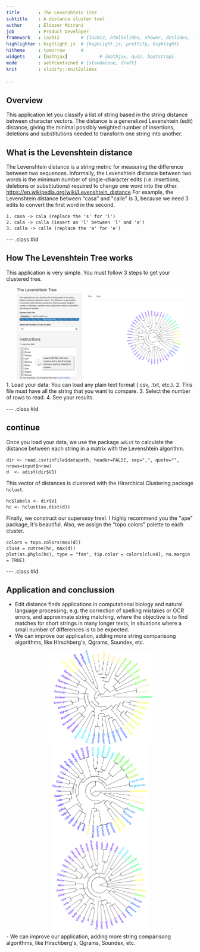 ```yaml
---
title       : The Levenshtein Tree
subtitle    : A distance cluster tool
author      : Eliezer Mitrani
job         : Product Developer
framework   : io2012        # {io2012, html5slides, shower, dzslides, ...}
highlighter : highlight.js  # {highlight.js, prettify, highlight}
hitheme     : tomorrow      # 
widgets     : [mathjax]            # {mathjax, quiz, bootstrap}
mode        : selfcontained # {standalone, draft}
knit        : slidify::knit2slides

---
```


## Overview

This application let you classify a list of string based in the string distance between character vectors. The distance is a generalized Levenshtein (edit) distance, giving the minimal possibly weighted number of insertions, deletions and substitutions needed to transform one string into another.

## What is the Levenshtein distance
The Levenshtein distance is a string metric for measuring the difference between two sequences. Informally, the Levenshtein distance between two words is the minimum number of single-character edits (i.e. insertions, deletions or substitutions) required to change one word into the other. https://en.wikipedia.org/wiki/Levenshtein_distance
For example, the Levenshtein distance between "casa" and "calle" is 3, because we need 3 edits to convert the first word in the second.

    1. casa -> cala (replace the 's' for 'l')
    2. cala -> calla (insert an 'l' between 'l' and 'a')
    3. calla -> calle (replace the 'a' for 'e')

--- .class #id 

## How The Levenshtein Tree works

This application is very simple. You must follow 3 steps to get your clustered tree.
<div style='text-align: center;'>
    <img height='250' src='assets/img/screenshot.png' />
</div>
1. Load your data: You can load any plain text format (.csv, .txt, etc.).
2. This file must have all the string that you want to compare.
3. Select the number of rows to read.
4. See your results.

--- .class #id 

## continue

Once you load your data, we use the package ```adist``` to calculate the distance between each string in a matrix with the Levenshtein algorithm.
```
dir <- read.csv(inFile$datapath, header=FALSE, sep=",", quote="", nrows=input$nrow)
d  <- adist(dir$V1)
```
This vector of distances is clustered with the Hirarchical Clustering package ```hclust```.
```
hc$labels <- dir$V1
hc <- hclust(as.dist(d))
```
Finally, we construct our supersexy tree!. I highly recommend you the "ape" package, it's beautiful. Also, we assign the "topo.colors" palette to each cluster.
```
colors = topo.colors(max(d))
clus4 = cutree(hc, max(d))
plot(as.phylo(hc), type = "fan", tip.color = colors[clus4], no.margin = TRUE)
```

--- .class #id 

## Application and conclussion

- Edit distance finds applications in computational biology and natural language processing, e.g. the correction of spelling mistakes or OCR errors, and approximate string matching, where the objective is to find matches for short strings in many longer texts, in situations where a small number of differences is to be expected.
- We can improve our application, adding more string comparisong algorithms, like Hirschberg's, Qgrams, Soundex, etc.
<div style='text-align: center;'>
    <img height='250' src='assets/img/countries.png' />
    <img height='250' src='assets/img/work.png' />
    <img height='250' src='assets/img/tree.png' />
</div>
- We can improve our application, adding more string comparisong algorithms, like Hirschberg's, Qgrams, Soundex, etc.

